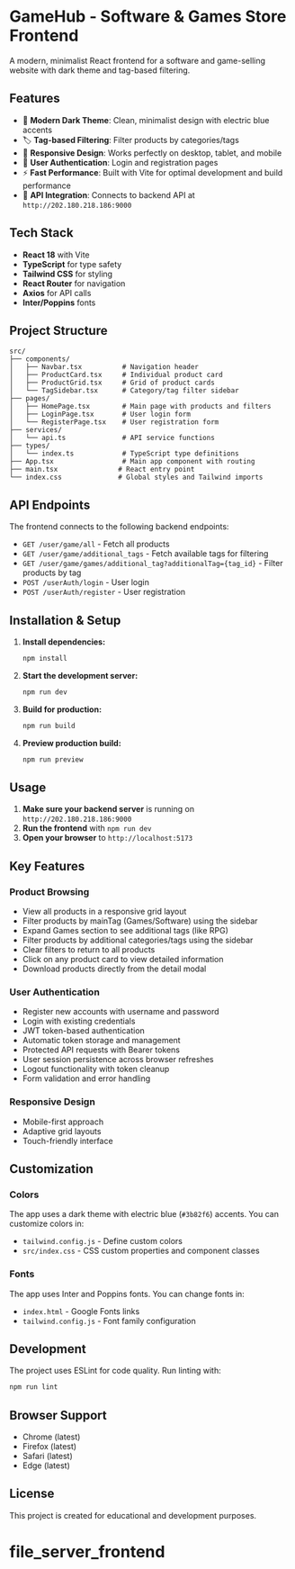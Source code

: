# GameHub - Software & Games Store Frontend

A modern, minimalist React frontend for a software and game-selling website with dark theme and tag-based filtering.

## Features

- 🎨 **Modern Dark Theme**: Clean, minimalist design with electric blue accents
- 🏷️ **Tag-based Filtering**: Filter products by categories/tags
- 📱 **Responsive Design**: Works perfectly on desktop, tablet, and mobile
- 🔐 **User Authentication**: Login and registration pages
- ⚡ **Fast Performance**: Built with Vite for optimal development and build performance
- 🎯 **API Integration**: Connects to backend API at `http://202.180.218.186:9000`

## Tech Stack

- **React 18** with Vite
- **TypeScript** for type safety
- **Tailwind CSS** for styling
- **React Router** for navigation
- **Axios** for API calls
- **Inter/Poppins** fonts

## Project Structure

```
src/
├── components/
│   ├── Navbar.tsx          # Navigation header
│   ├── ProductCard.tsx     # Individual product card
│   ├── ProductGrid.tsx     # Grid of product cards
│   └── TagSidebar.tsx      # Category/tag filter sidebar
├── pages/
│   ├── HomePage.tsx        # Main page with products and filters
│   ├── LoginPage.tsx       # User login form
│   └── RegisterPage.tsx    # User registration form
├── services/
│   └── api.ts              # API service functions
├── types/
│   └── index.ts            # TypeScript type definitions
├── App.tsx                 # Main app component with routing
├── main.tsx               # React entry point
└── index.css              # Global styles and Tailwind imports
```

## API Endpoints

The frontend connects to the following backend endpoints:

- `GET /user/game/all` - Fetch all products
- `GET /user/game/additional_tags` - Fetch available tags for filtering
- `GET /user/game/games/additional_tag?additionalTag={tag_id}` - Filter products by tag
- `POST /userAuth/login` - User login
- `POST /userAuth/register` - User registration

## Installation & Setup

1. **Install dependencies:**

   ```bash
   npm install
   ```

2. **Start the development server:**

   ```bash
   npm run dev
   ```

3. **Build for production:**

   ```bash
   npm run build
   ```

4. **Preview production build:**
   ```bash
   npm run preview
   ```

## Usage

1. **Make sure your backend server** is running on `http://202.180.218.186:9000`
2. **Run the frontend** with `npm run dev`
3. **Open your browser** to `http://localhost:5173`

## Key Features

### Product Browsing

- View all products in a responsive grid layout
- Filter products by mainTag (Games/Software) using the sidebar
- Expand Games section to see additional tags (like RPG)
- Filter products by additional categories/tags using the sidebar
- Clear filters to return to all products
- Click on any product card to view detailed information
- Download products directly from the detail modal

### User Authentication

- Register new accounts with username and password
- Login with existing credentials
- JWT token-based authentication
- Automatic token storage and management
- Protected API requests with Bearer tokens
- User session persistence across browser refreshes
- Logout functionality with token cleanup
- Form validation and error handling

### Responsive Design

- Mobile-first approach
- Adaptive grid layouts
- Touch-friendly interface

## Customization

### Colors

The app uses a dark theme with electric blue (`#3b82f6`) accents. You can customize colors in:

- `tailwind.config.js` - Define custom colors
- `src/index.css` - CSS custom properties and component classes

### Fonts

The app uses Inter and Poppins fonts. You can change fonts in:

- `index.html` - Google Fonts links
- `tailwind.config.js` - Font family configuration

## Development

The project uses ESLint for code quality. Run linting with:

```bash
npm run lint
```

## Browser Support

- Chrome (latest)
- Firefox (latest)
- Safari (latest)
- Edge (latest)

## License

This project is created for educational and development purposes.
# file_server_frontend
